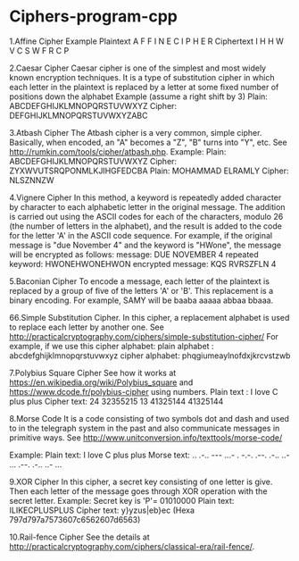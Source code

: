 # Ciphers-program-cpp

1.Affine Cipher Example Plaintext A F F I N E C I P H E R Ciphertext I H H W V C S W F R C P

2.Caesar Cipher Caesar cipher is one of the simplest and most widely known encryption techniques. It is a type of substitution cipher in which each letter in the plaintext is replaced by a letter at some fixed number of positions down the alphabet Example (assume a right shift by 3) Plain: ABCDEFGHIJKLMNOPQRSTUVWXYZ Cipher: DEFGHIJKLMNOPQRSTUVWXYZABC

3.Atbash Cipher The Atbash cipher is a very common, simple cipher. Basically, when encoded, an "A" becomes a "Z", "B" turns into "Y", etc. See http://rumkin.com/tools/cipher/atbash.php. Example: Plain: ABCDEFGHIJKLMNOPQRSTUVWXYZ Cipher: ZYXWVUTSRQPONMLKJIHGFEDCBA Plain: MOHAMMAD ELRAMLY Cipher: NLSZNNZW

4.Vignere Cipher In this method, a keyword is repeatedly added character by character to each alphabetic letter in the original message. The addition is carried out using the ASCII codes for each of the characters, modulo 26 (the number of letters in the alphabet), and the result is added to the code for the letter 'A' in the ASCII code sequence. For example, if the original message is "due November 4" and the keyword is "HWone", the message will be encrypted as follows: message: DUE NOVEMBER 4 repeated keyword: HWONEHWONEHWON encrypted message: KQS RVRSZFLN 4

5.Baconian Cipher To encode a message, each letter of the plaintext is replaced by a group of five of the letters 'A' or 'B'. This replacement is a binary encoding. For example, SAMY will be baaba aaaaa abbaa bbaaa.

66.Simple Substitution Cipher. In this cipher, a replacement alphabet is used to replace each letter by another one. See http://practicalcryptography.com/ciphers/simple-substitution-cipher/ For example, if we use this cipher alphabet: plain alphabet : abcdefghijklmnopqrstuvwxyz cipher alphabet: phqgiumeaylnofdxjkrcvstzwb

7.Polybius Square Cipher See how it works at https://en.wikipedia.org/wiki/Polybius_square and https://www.dcode.fr/polybius-cipher using numbers. Plain text : I love C plus plus Cipher text: 24 32355215 13 41325144 41325144

8.Morse Code It is a code consisting of two symbols dot and dash and used to in the telegraph system in the past and also communicate messages in primitive ways. See http://www.unitconversion.info/texttools/morse-code/

Example: Plain text: I love C plus plus Morse text: .. .-.. --- ...- . -.-. .--. .-.. ..- ... .--. .-.. ..- ...

9.XOR Cipher In this cipher, a secret key consisting of one letter is give. Then each letter of the message goes through XOR operation with the secret letter. Example: Secret key is 'P'= 01010000 Plain text: ILIKECPLUSPLUS Cipher text: y}yzus|eb}ec (Hexa 797d797a7573607c6562607d6563)

10.Rail-fence Cipher See the details at http://practicalcryptography.com/ciphers/classical-era/rail-fence/.
